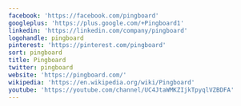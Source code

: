 ```yaml
---
facebook: 'https://facebook.com/pingboard'
googleplus: 'https://plus.google.com/+Pingboard1'
linkedin: 'https://linkedin.com/company/pingboard'
logohandle: pingboard
pinterest: 'https://pinterest.com/pingboard'
sort: pingboard
title: Pingboard
twitter: pingboard
website: 'https://pingboard.com/'
wikipedia: 'https://en.wikipedia.org/wiki/Pingboard'
youtube: 'https://youtube.com/channel/UC4JtaWMKZIjkTpyqlVZBDFA'
---
```

